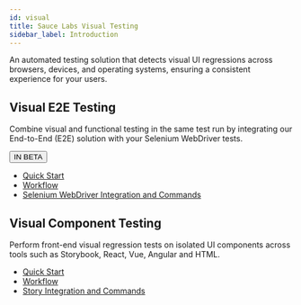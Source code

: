 ```yaml
---
id: visual
title: Sauce Labs Visual Testing
sidebar_label: Introduction
---
```


An automated testing solution that detects visual UI regressions across browsers, devices, and operating systems, ensuring a consistent experience for your users.

<div class="box-wrapper" markdown="1">
<div class="box box1 card">
  <div class="container">
  <h2>Visual E2E Testing</h2>
  <p>Combine visual and functional testing in the same test run by integrating our End-to-End (E2E) solution with your Selenium WebDriver tests.</p>
  <p><button class="badge-blue">IN BETA</button></p>
  <ul>
      <li><a href="https://screener.io/docs">Quick Start</a></li>
      <li><a href="https://screener.io/docs/pages">Workflow</a></li>
      <li><a href="https://screener.io/docs/webdriver">Selenium WebDriver Integration and Commands</a></li>
  </ul>
  </div>
</div>
<div class="box box2 card">
  <div class="container">
  <h2>Visual Component Testing</h2>
  <p>Perform front-end visual regression tests on isolated UI components across tools such as Storybook, React, Vue, Angular and HTML.</p>
  <ul>
      <li><a href="https://screener.io/v2/docs">Quick Start</a></li>
      <li><a href="https://screener.io/v2/docs/review-flow">Workflow</a></li>
      <li><a href="https://screener.io/v2/docs/test-interactions">Story Integration and Commands</a></li>
  </ul>
  </div>
</div>
</div>

